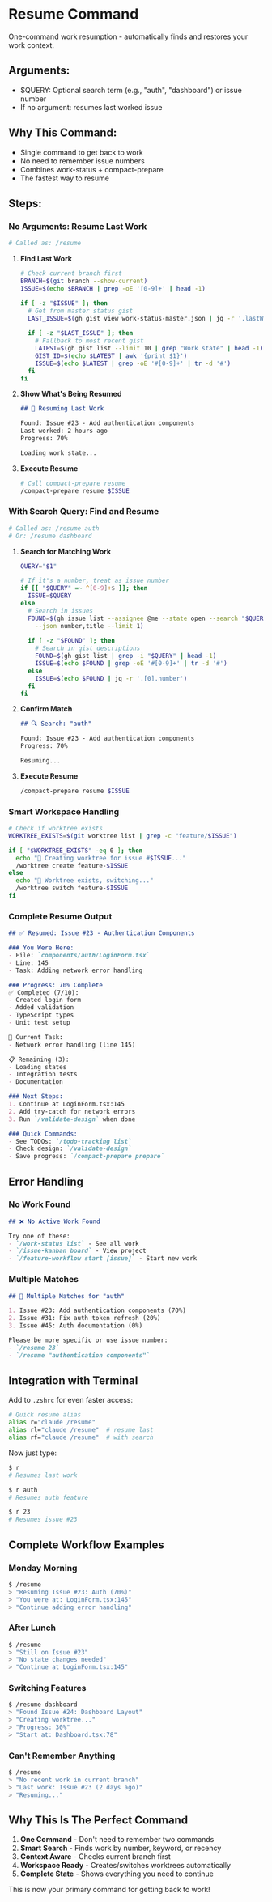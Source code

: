 # Resume Command

One-command work resumption - automatically finds and restores your work context.

## Arguments:
- $QUERY: Optional search term (e.g., "auth", "dashboard") or issue number
- If no argument: resumes last worked issue

## Why This Command:
- Single command to get back to work
- No need to remember issue numbers
- Combines work-status + compact-prepare
- The fastest way to resume

## Steps:

### No Arguments: Resume Last Work
```bash
# Called as: /resume
```

1. **Find Last Work**
   ```bash
   # Check current branch first
   BRANCH=$(git branch --show-current)
   ISSUE=$(echo $BRANCH | grep -oE '[0-9]+' | head -1)
   
   if [ -z "$ISSUE" ]; then
     # Get from master status gist
     LAST_ISSUE=$(gh gist view work-status-master.json | jq -r '.lastWorked.issue')
     
     if [ -z "$LAST_ISSUE" ]; then
       # Fallback to most recent gist
       LATEST=$(gh gist list --limit 10 | grep "Work state" | head -1)
       GIST_ID=$(echo $LATEST | awk '{print $1}')
       ISSUE=$(echo $LATEST | grep -oE '#[0-9]+' | tr -d '#')
     fi
   fi
   ```

2. **Show What's Being Resumed**
   ```markdown
   ## 🔄 Resuming Last Work
   
   Found: Issue #23 - Add authentication components
   Last worked: 2 hours ago
   Progress: 70%
   
   Loading work state...
   ```

3. **Execute Resume**
   ```bash
   # Call compact-prepare resume
   /compact-prepare resume $ISSUE
   ```

### With Search Query: Find and Resume
```bash
# Called as: /resume auth
# Or: /resume dashboard
```

1. **Search for Matching Work**
   ```bash
   QUERY="$1"
   
   # If it's a number, treat as issue number
   if [[ "$QUERY" =~ ^[0-9]+$ ]]; then
     ISSUE=$QUERY
   else
     # Search in issues
     FOUND=$(gh issue list --assignee @me --state open --search "$QUERY" \
       --json number,title --limit 1)
     
     if [ -z "$FOUND" ]; then
       # Search in gist descriptions
       FOUND=$(gh gist list | grep -i "$QUERY" | head -1)
       ISSUE=$(echo $FOUND | grep -oE '#[0-9]+' | tr -d '#')
     else
       ISSUE=$(echo $FOUND | jq -r '.[0].number')
     fi
   fi
   ```

2. **Confirm Match**
   ```markdown
   ## 🔍 Search: "auth"
   
   Found: Issue #23 - Add authentication components
   Progress: 70%
   
   Resuming...
   ```

3. **Execute Resume**
   ```bash
   /compact-prepare resume $ISSUE
   ```

### Smart Workspace Handling
```bash
# Check if worktree exists
WORKTREE_EXISTS=$(git worktree list | grep -c "feature/$ISSUE")

if [ "$WORKTREE_EXISTS" -eq 0 ]; then
  echo "📁 Creating worktree for issue #$ISSUE..."
  /worktree create feature-$ISSUE
else
  echo "📁 Worktree exists, switching..."
  /worktree switch feature-$ISSUE
fi
```

### Complete Resume Output
```markdown
## ✅ Resumed: Issue #23 - Authentication Components

### You Were Here:
- File: `components/auth/LoginForm.tsx`
- Line: 145
- Task: Adding network error handling

### Progress: 70% Complete
✅ Completed (7/10):
- Created login form
- Added validation
- TypeScript types
- Unit test setup

🚧 Current Task:
- Network error handling (line 145)

📋 Remaining (3):
- Loading states
- Integration tests
- Documentation

### Next Steps:
1. Continue at LoginForm.tsx:145
2. Add try-catch for network errors
3. Run `/validate-design` when done

### Quick Commands:
- See TODOs: `/todo-tracking list`
- Check design: `/validate-design`
- Save progress: `/compact-prepare prepare`
```

## Error Handling

### No Work Found
```markdown
## ❌ No Active Work Found

Try one of these:
- `/work-status list` - See all work
- `/issue-kanban board` - View project
- `/feature-workflow start [issue]` - Start new work
```

### Multiple Matches
```markdown
## 🤔 Multiple Matches for "auth"

1. Issue #23: Add authentication components (70%)
2. Issue #31: Fix auth token refresh (20%)
3. Issue #45: Auth documentation (0%)

Please be more specific or use issue number:
- `/resume 23`
- `/resume "authentication components"`
```

## Integration with Terminal

Add to `.zshrc` for even faster access:
```bash
# Quick resume alias
alias r="claude /resume"
alias rl="claude /resume"  # resume last
alias rf="claude /resume"  # with search
```

Now just type:
```bash
$ r
# Resumes last work

$ r auth
# Resumes auth feature

$ r 23
# Resumes issue #23
```

## Complete Workflow Examples

### Monday Morning
```bash
$ /resume
> "Resuming Issue #23: Auth (70%)"
> "You were at: LoginForm.tsx:145"
> "Continue adding error handling"
```

### After Lunch
```bash
$ /resume
> "Still on Issue #23"
> "No state changes needed"
> "Continue at LoginForm.tsx:145"
```

### Switching Features
```bash
$ /resume dashboard
> "Found Issue #24: Dashboard Layout"
> "Creating worktree..."
> "Progress: 30%"
> "Start at: Dashboard.tsx:78"
```

### Can't Remember Anything
```bash
$ /resume
> "No recent work in current branch"
> "Last work: Issue #23 (2 days ago)"
> "Resuming..."
```

## Why This Is The Perfect Command

1. **One Command** - Don't need to remember two commands
2. **Smart Search** - Finds work by number, keyword, or recency
3. **Context Aware** - Checks current branch first
4. **Workspace Ready** - Creates/switches worktrees automatically
5. **Complete State** - Shows everything you need to continue

This is now your primary command for getting back to work!
